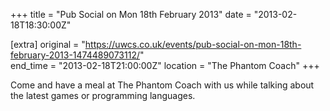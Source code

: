 +++
title = "Pub Social on Mon 18th February 2013"
date = "2013-02-18T18:30:00Z"

[extra]
original = "https://uwcs.co.uk/events/pub-social-on-mon-18th-february-2013-1474489073112/"    
end_time = "2013-02-18T21:00:00Z"
location = "The Phantom Coach"
+++

Come and have a meal at The Phantom Coach with us while talking about the latest games or programming languages.

